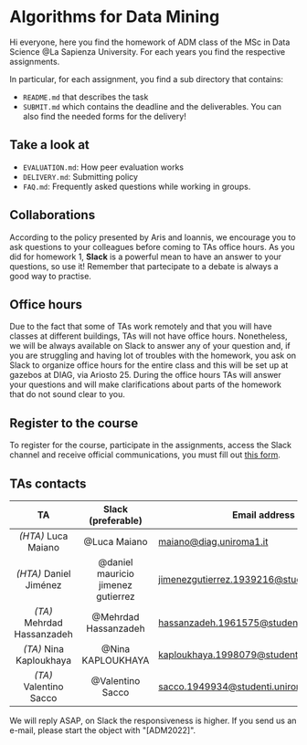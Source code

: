 # Algorithms for Data Mining 

Hi everyone,
here you find the homework of ADM class of the MSc in Data Science @La Sapienza University. For each years you find the respective assignments.

In particular, for each assignment, you find a sub directory that contains:

- `README.md` that describes the task
- `SUBMIT.md` which contains the deadline and the deliverables. You can also find the needed forms for the delivery!

## Take a look at
- `EVALUATION.md`: How peer evaluation works
- `DELIVERY.md`: Submitting policy
- `FAQ.md`: Frequently asked questions while working in groups.


## Collaborations
According to the policy presented by Aris and Ioannis, we encourage you to ask questions to your colleagues before coming to TAs office hours. As you did for homework 1, __Slack__ is a powerful mean to have an answer to your questions, so use it! Remember that partecipate to a debate is always a good way to practise.

## Office hours
Due to the fact that some of TAs work remotely and that you will have classes at different buildings, TAs will not have office hours. Nonetheless, we will be always available on Slack to answer any of your question and, if you are struggling and having lot of troubles with the homework, you ask on Slack to organize office hours for the entire class and this will be set up at gazebos at DIAG, via Ariosto 25. During the office hours TAs will answer your questions and will make clarifications about parts of the homework that do not sound clear to you.

## Register to the course
To register for the course, participate in the assignments, access the Slack channel and receive official communications, you must fill out [this form](http://aris.me/register-adm.html).

## TAs contacts

|    TA    | Slack (preferable) | Email address            |
|:--------:|:------------------:|--------------------------|
|  *(HTA)* Luca Maiano|     @Luca Maiano     | maiano@diag.uniroma1.it      |
|  *(HTA)* Daniel Jiménez |     @daniel mauricio jimenez gutierrez     | jimenezgutierrez.1939216@studenti.uniroma1.it       |
|  *(TA)* Mehrdad Hassanzadeh | @Mehrdad Hassanzadeh |   hassanzadeh.1961575@studenti.uniroma1.it  |
|  *(TA)* Nina Kaploukhaya |  @Nina KAPLOUKHAYA  | kaploukhaya.1998079@studenti.uniroma1.it    |
|  *(TA)* Valentino Sacco |  @Valentino Sacco  | sacco.1949934@studenti.uniroma1.it   |

We will reply ASAP, on Slack the responsiveness is higher. If you send us an e-mail, please start the object with "[ADM2022]".
